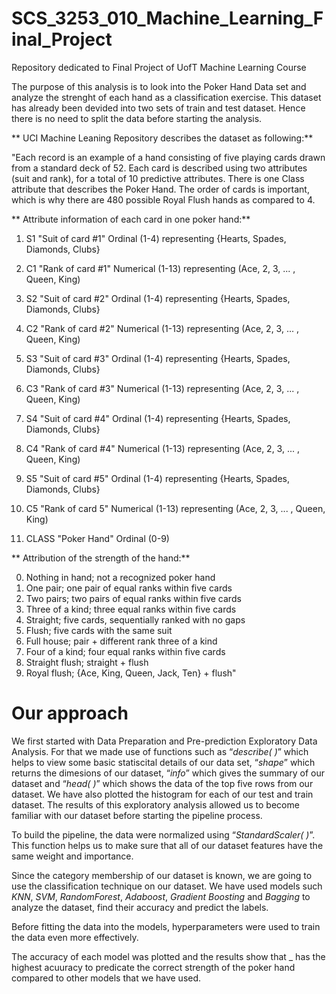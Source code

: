 # SCS_3253_010_Machine_Learning_Final_Project
Repository dedicated to Final Project of UofT Machine Learning Course

The purpose of this analysis is to look into the Poker Hand Data set and analyze the strenght of each hand as a classification exercise. This dataset has already been devided into two sets of train and test dataset. Hence there is no need to split the data before starting the analysis.

** UCI Machine Leaning Repository describes the dataset as following:**

"Each record is an example of a hand consisting of five playing cards drawn from a standard deck of 52. Each card is described using two attributes (suit and rank), for a total of 10 predictive attributes. There is one Class attribute that describes the Poker Hand. The order of cards is important, which is why there are 480 possible Royal Flush hands as compared to 4.

** Attribute information of each card in one poker hand:**

1) S1 "Suit of card #1" Ordinal (1-4) representing {Hearts, Spades, Diamonds, Clubs}

2) C1 "Rank of card #1" Numerical (1-13) representing (Ace, 2, 3, ... , Queen, King)

3) S2 "Suit of card #2" Ordinal (1-4) representing {Hearts, Spades, Diamonds, Clubs}

4) C2 "Rank of card #2" Numerical (1-13) representing (Ace, 2, 3, ... , Queen, King)

5) S3 "Suit of card #3" Ordinal (1-4) representing {Hearts, Spades, Diamonds, Clubs}

6) C3 "Rank of card #3" Numerical (1-13) representing (Ace, 2, 3, ... , Queen, King)

7) S4 "Suit of card #4" Ordinal (1-4) representing {Hearts, Spades, Diamonds, Clubs}

8) C4 "Rank of card #4" Numerical (1-13) representing (Ace, 2, 3, ... , Queen, King)

9) S5 "Suit of card #5" Ordinal (1-4) representing {Hearts, Spades, Diamonds, Clubs}

10) C5 "Rank of card 5" Numerical (1-13) representing (Ace, 2, 3, ... , Queen, King)

11) CLASS "Poker Hand" Ordinal (0-9)

** Attribution of the strength of the hand:**

0) Nothing in hand; not a recognized poker hand 
1) One pair; one pair of equal ranks within five cards 
2) Two pairs; two pairs of equal ranks within five cards 
3) Three of a kind; three equal ranks within five cards 
4) Straight; five cards, sequentially ranked with no gaps 
5) Flush; five cards with the same suit 
6) Full house; pair + different rank three of a kind 
7) Four of a kind; four equal ranks within five cards 
8) Straight flush; straight + flush 
9) Royal flush; {Ace, King, Queen, Jack, Ten} + flush"

# Our approach

We first started with Data Preparation and Pre-prediction Exploratory Data Analysis. For that we made use of functions such as “_describe( )_” which helps to view some basic statiscital details of our data set, “_shape_” which returns the dimesions of our dataset, “_info_” which gives the summary of our dataset and “_head( )_” which shows the data of the top five rows from our dataset. We have also plotted the histogram for each of our test and train dataset. The results of this exploratory analysis allowed us to become familiar with our dataset before starting the pipeline process.

To build the pipeline, the data were normalized using “_StandardScaler( )_”. This function helps us to make sure that all of our dataset features have the same weight and importance.

Since the category membership of our dataset is known, we are going to use the classification technique on our dataset. We have used models such _KNN_, _SVM_, _RandomForest_, _Adaboost_, _Gradient Boosting_ and _Bagging_ to analyze the dataset, find their accuracy and predict the labels.

Before fitting the data into the models, hyperparameters were used to train the data even more effectively.

The accuracy of each model was plotted and the results show that _ has the highest acuuracy to predicate the correct strength of the poker hand compared to other models that we have used.
